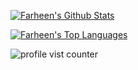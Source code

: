 <!-- github stats -->
 <a href="https://github.com/farheen21/github-readme-stats"><img alt="Farheen's Github Stats" src="https://github-readme-stats.vercel.app/api?username=melpalhano&show_icons=true&count_private=true&theme=react&hide_border=true&bg_color=0D1117" /></a>
 
 <!-- most used languagens -->
 <a href="https://github.com/farheen21/github-readme-stats"><img alt="Farheen's Top Languages" src="https://github-readme-stats.vercel.app/api/top-langs/?username=farheen21&langs_count=8&count_private=true&layout=compact&theme=react&hide_border=true&bg_color=0D1117" /></a>
 
 <!-- Profile vist counter -->
<p align="left"> <img src="https://komarev.com/ghpvc/?username=melpalhano" alt="profile vist counter" /> </p>  
<a href="https://github.com/melpalhano">
 
 







